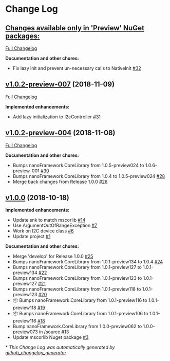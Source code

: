 # Change Log

## [**Changes available only in 'Preview' NuGet packages:**](https://github.com/nanoframework/lib-Windows.Devices.I2c/tree/HEAD)

[Full Changelog](https://github.com/nanoframework/lib-Windows.Devices.I2c/compare/v1.0.2-preview-007...HEAD)

**Documentation and other chores:**

- Fix lazy init and prevent un-necessary calls to NativeInit [\#32](https://github.com/nanoframework/lib-Windows.Devices.I2c/pull/32)

## [v1.0.2-preview-007](https://github.com/nanoframework/lib-Windows.Devices.I2c/tree/v1.0.2-preview-007) (2018-11-09)
[Full Changelog](https://github.com/nanoframework/lib-Windows.Devices.I2c/compare/v1.0.2-preview-004...v1.0.2-preview-007)

**Implemented enhancements:**

- Add lazy initialization to I2cController [\#31](https://github.com/nanoframework/lib-Windows.Devices.I2c/pull/31)

## [v1.0.2-preview-004](https://github.com/nanoframework/lib-Windows.Devices.I2c/tree/v1.0.2-preview-004) (2018-11-08)
[Full Changelog](https://github.com/nanoframework/lib-Windows.Devices.I2c/compare/v1.0.0...v1.0.2-preview-004)

**Documentation and other chores:**

- Bumps nanoFramework.CoreLibrary from 1.0.5-preview024 to 1.0.6-preview-001 [\#30](https://github.com/nanoframework/lib-Windows.Devices.I2c/pull/30)
- Bumps nanoFramework.CoreLibrary from 1.0.4 to 1.0.5-preview024 [\#28](https://github.com/nanoframework/lib-Windows.Devices.I2c/pull/28)
- Merge back changes from Release 1.0.0 [\#26](https://github.com/nanoframework/lib-Windows.Devices.I2c/pull/26)

## [v1.0.0](https://github.com/nanoframework/lib-Windows.Devices.I2c/tree/v1.0.0) (2018-10-18)
**Implemented enhancements:**

- Update snk to match mscorlib [\#14](https://github.com/nanoframework/lib-Windows.Devices.I2c/pull/14)
- Use ArgumentOutOfRangeException [\#7](https://github.com/nanoframework/lib-Windows.Devices.I2c/pull/7)
- Work on I2C device class [\#6](https://github.com/nanoframework/lib-Windows.Devices.I2c/pull/6)
- Update project [\#1](https://github.com/nanoframework/lib-Windows.Devices.I2c/pull/1)

**Documentation and other chores:**

- Merge 'develop' for Release 1.0.0 [\#25](https://github.com/nanoframework/lib-Windows.Devices.I2c/pull/25)
- Bumps nanoFramework.CoreLibrary from 1.0.1-preview134 to 1.0.4 [\#24](https://github.com/nanoframework/lib-Windows.Devices.I2c/pull/24)
- Bumps nanoFramework.CoreLibrary from 1.0.1-preview127 to 1.0.1-preview134 [\#22](https://github.com/nanoframework/lib-Windows.Devices.I2c/pull/22)
- Bumps nanoFramework.CoreLibrary from 1.0.1-preview123 to 1.0.1-preview127 [\#21](https://github.com/nanoframework/lib-Windows.Devices.I2c/pull/21)
- Bumps nanoFramework.CoreLibrary from 1.0.1-preview118 to 1.0.1-preview123 [\#20](https://github.com/nanoframework/lib-Windows.Devices.I2c/pull/20)
- 📦 Bumps nanoFramework.CoreLibrary from 1.0.1-preview116 to 1.0.1-preview118 [\#19](https://github.com/nanoframework/lib-Windows.Devices.I2c/pull/19)
- 📦 Bumps nanoFramework.CoreLibrary from 1.0.1-preview106 to 1.0.1-preview116 [\#18](https://github.com/nanoframework/lib-Windows.Devices.I2c/pull/18)
- Bump nanoFramework.CoreLibrary from 1.0.0-preview062 to 1.0.0-preview073 in /source [\#13](https://github.com/nanoframework/lib-Windows.Devices.I2c/pull/13)
- Update mscorlib Nuget package [\#3](https://github.com/nanoframework/lib-Windows.Devices.I2c/pull/3)



\* *This Change Log was automatically generated by [github_changelog_generator](https://github.com/skywinder/Github-Changelog-Generator)*
